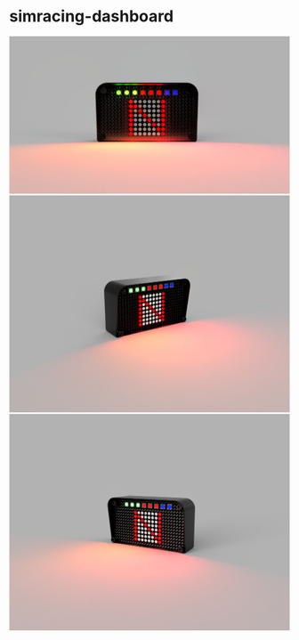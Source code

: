 # simracing-dashboard

![](https://github.com/mustafasenel/simracing-dashboard/blob/main/dash_v3_12.jpg?raw=true)
![](https://github.com/mustafasenel/simracing-dashboard/blob/main/dash_v3_left.jpg?raw=true)
![](https://github.com/mustafasenel/simracing-dashboard/blob/main/dash_v3_right.jpg?raw=true)
